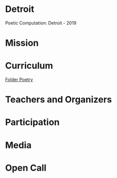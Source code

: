 # Detroit
Poetic Computation: Detroit - 2019 

# Mission

# Curriculum
[Folder Poetry](https://github.com/melaniehoff/folderpoetry)

# Teachers and Organizers 

# Participation

# Media

# Open Call
